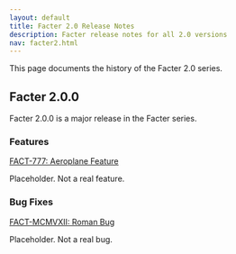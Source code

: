 ```yaml
---
layout: default
title: Facter 2.0 Release Notes
description: Facter release notes for all 2.0 versions
nav: facter2.html
---
```


This page documents the history of the Facter 2.0 series.

Facter 2.0.0
-----

Facter 2.0.0 is a major release in the Facter series.

### Features

[FACT-777: Aeroplane Feature](https://tickets.puppetlabs.com/browse/FACT-777)

Placeholder. Not a real feature.

### Bug Fixes

[FACT-MCMVXII: Roman Bug](https://tickets.puppetlabs.com/browse/FACT-MCMVXII)

Placeholder. Not a real bug.  
